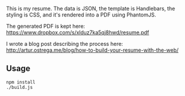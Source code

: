 This is my resume. The data is JSON, the template is Handlebars, the styling is CSS, and it's rendered into a PDF using PhantomJS.

The generated PDF is kept here: https://www.dropbox.com/s/xlduz7ka5qj8hwd/resume.pdf

I wrote a blog post describing the process here: http://artur.ostrega.me/blog/how-to-build-your-resume-with-the-web/

## Usage
```
npm install
./build.js
```
